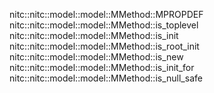 nitc::nitc::model::model::MMethod::MPROPDEF
nitc::nitc::model::model::MMethod::is_toplevel
nitc::nitc::model::model::MMethod::is_init
nitc::nitc::model::model::MMethod::is_root_init
nitc::nitc::model::model::MMethod::is_new
nitc::nitc::model::model::MMethod::is_init_for
nitc::nitc::model::model::MMethod::is_null_safe